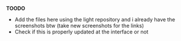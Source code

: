 




**TOODO**
- Add the files here using the light repository and i already have the screenshots btw 
(take new screenshots for the links) 
- Check if this is properly updated at the interface or not 
